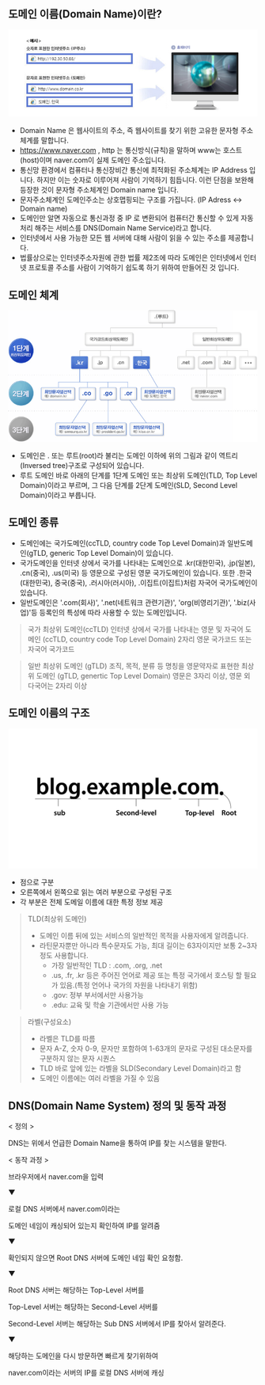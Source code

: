## 도메인 이름(Domain Name)이란?
![](../assets/domain1.jpg)
- Domain Name 은 웹사이트의 주소, 즉 웹사이트를 찾기 위한 고유한 문자형 주소체계를 말합니다.
- https://www.naver.com , http 는 통신방식(규칙)을 말하며 www는 호스트(host)이며 naver.com이 실제 도메인 주소입니다.
- 통신망 환경에서 컴퓨터나 통신장비간 통신에 최적화된 주소체계는 IP Address 입니다. 하지만 이는 숫자로 이루어져 사람이 기억하기 힘듭니다. 
이런 단점을 보완해 등장한 것이 문자형 주소체계인 Domain name 입니다.
- 문자주소체계인 도메인주소는 상호맵핑되는 구조를 가집니다. (IP Adress <-> Domain name)
- 도메인만 알면 자동으로 통신과정 중 IP 로 변환되어 컴퓨터간 통신할 수 있게 자동처리 해주는 서비스를 DNS(Domain Name Service)라고 합니다.
- 인터넷에서 사용 가능한 모든 웹 서버에 대해 사람이 읽을 수 있는 주소를 제공합니다.
- 법률상으로는 인터넷주소자원에 관한 법률 제2조에 따라 도메인은 인터넷에서 인터넷 프로토콜 주소를 사람이 기억하기 쉽도록 하기 위하여 만들어진 것 입니다.

## 도메인 체계
![](../assets/domain2.gif)

- 도메인은 . 또는 루트(root)라 불리는 도메인 이하에 위의 그림과 같이 역트리(Inversed tree)구조로 구성되어 있습니다.
- 루트 도메인 바로 아래의 단계를 1단계 도메인 또는 최상위 도메인(TLD, Top Level Domain)이라고 부르며, 
그 다음 단계를 2단계 도메인(SLD, Second Level Domain)이라고 부릅니다.

## 도메인 종류
- 도메인에는 국가도메인(ccTLD, country code Top Level Domain)과 일반도메인(gTLD, generic Top Level Domain)이 있습니다.
- 국가도메인을 인터넷 상에서 국가를 나타내는 도메인으로 .kr(대한민국), .jp(일본), .cn(중국), .us(미국) 등 영문으로 구성된 영문
국가도메인이 있습니다. 또한 .한국(대한민국), 중국(중국), .러시아(러시아), .이집트(이집트)처럼 자국어 국가도메인이 있습니다.
- 일반도메인은 '.com(회사)', '.net(네트워크 관련기관)', 'org(비영리기관)', '.biz(사업)'등 등록인의 특성에 따라 사용할 수 있는 도메인입니다.

> 국가 최상위 도메인(ccTLD)
> 인터넷 상에서 국가를 나타내는 영문 및 자국어 도메인 (ccTLD, country code Top Level Domain)
> 2자리 영문 국가코드 또는 자국어 국가코드

> 일반 최상위 도메인 (gTLD)
> 조직, 목적, 분류 등 명칭을 영문약자로 표현한 최상위 도메인 (gTLD, genertic Top Level Domain)
> 영문은 3자리 이상, 영문 외 다국어는 2자리 이상

## 도메인 이름의 구조
![](../assets/domain3.jpg)

- 점으로 구분
- 오른쪽에서 왼쪽으로 읽는 여러 부분으로 구성된 구조
- 각 부분은 전체 도메일 이름에 대한 특정 정보 제공

> TLD(최상위 도메인)
> - 도메인 이름 뒤에 있는 서비스의 일반적인 목적을 사용자에게 알려줍니다.
> - 라틴문자뿐만 아니라 특수문자도 가능, 최대 길이는 63자이지만 보통 2~3자 정도 사용합니다.
>   - 가장 일반적인 TLD : .com, .org, .net
>   - .us, .fr, .kr 등은 주어진 언어로 제공 또는 특정 국가에서 호스팅 할 필요가 있음.(특정 언어나 국가의 자원을 나타내기 위함)
>   - .gov: 정부 부서에서만 사용가능
>   - .edu: 교육 및 학술 기관에서만 사용 가능

> 라벨(구성요소)
> - 라벨은 TLD를 따름
> - 문자 A-Z, 숫자 0-9, 문자만 포함하여 1-63개의 문자로 구성된 대소문자를 구분하지 않는 문자 시퀀스
> - TLD 바로 앞에 있는 라벨을 SLD(Secondary Level Domain)라고 함
> - 도메인 이름에는 여러 라벨을 가질 수 있음

## DNS(Domain Name System) 정의 및 동작 과정
< 정의 >

DNS는 위에서 언급한 Domain Name을 통하여 IP를 찾는 시스템을 말한다.

 

< 동작 과정 >

브라우저에서 naver.com을 입력

▼

로컬 DNS 서버에서 naver.com이라는

도메인 네임이 캐싱되어 있는지 확인하여 IP를 알려줌

▼

확인되지 않으면 Root DNS 서버에 도메인 네임 확인 요청함.

▼

Root DNS 서버는 해당하는 Top-Level 서버를

Top-Level 서버는 해당하는 Second-Level 서버를

Second-Level 서버는 해당하는 Sub DNS 서버에서 IP를 찾아서 알려준다.

▼

해당하는 도메인을 다시 방문하면 빠르게 찾기위하여

naver.com이라는 서버의 IP를 로컬 DNS 서버에 캐싱
